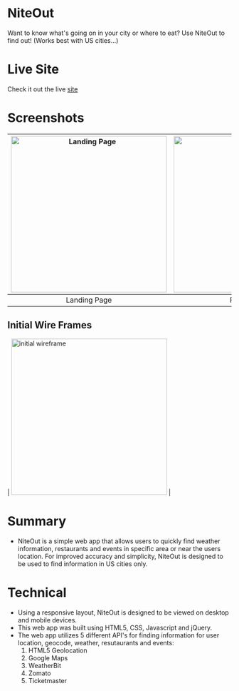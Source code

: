 # NiteOut
Want to know what's going on in your city or where to eat? Use NiteOut to find out! (Works best with US cities...)

# Live Site
Check it out the live [site](https://tranpeter08.github.io/NiteOut)

# Screenshots
| <img alt ='Landing Page' src='https://i.imgur.com/Nlod4yG.png' width='350'> | <img alt ='Results Page' src='https://i.imgur.com/bBhRRR5.png' width='350'> | <img alt ='Results not in US Page' src='https://i.imgur.com/xlRITF9.png' width='350' >
|:---:|:---:|:---:|
| Landing Page | Results page | Results Not Found In US |

## Initial Wire Frames
| <img alt='initial wireframe' src= 'https://i.imgur.com/xAFlNNH.png' width='350'> |

# Summary
- NiteOut is a simple web app that allows users to quickly find weather information, restaurants and events in specific area or near the users location. For improved accuracy and simplicity, NiteOut is designed to be used to find information in US cities only.

# Technical
- Using a responsive layout, NiteOut is designed to be viewed on desktop and mobile devices. 
- This web app was built using HTML5, CSS, Javascript and jQuery.
- The web app utilizes 5 different API's for finding information for user location, geocode, weather, resutaurants and events: 
  1. HTML5 Geolocation
  2. Google Maps
  3. WeatherBit
  4. Zomato
  5. Ticketmaster
  
  
